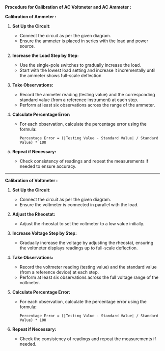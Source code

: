 <b>Procedure for Calibration of AC Voltmeter and AC Ammeter : </b>

<b>Calibration of Ammeter : </b>

1. **Set Up the Circuit:**
   - Connect the circuit as per the given diagram.
   - Ensure the ammeter is placed in series with the load and power source.

2. **Increase the Load Step by Step:**
   - Use the single-pole switches to gradually increase the load.
   - Start with the lowest load setting and increase it incrementally until the ammeter shows full-scale deflection.

3. **Take Observations:**
   - Record the ammeter reading (testing value) and the corresponding standard value (from a reference instrument) at each step.
   - Perform at least six observations across the range of the ammeter.

4. **Calculate Percentage Error:**
   - For each observation, calculate the percentage error using the formula:
     ```
     Percentage Error = (|Testing Value - Standard Value| / Standard Value) * 100
     ```

5. **Repeat if Necessary:**
   - Check consistency of readings and repeat the measurements if needed to ensure accuracy.

---

<b>Calibration of Voltmeter : </b>

1. **Set Up the Circuit:**
   - Connect the circuit as per the given diagram.
   - Ensure the voltmeter is connected in parallel with the load.

2. **Adjust the Rheostat:**
   - Adjust the rheostat to set the voltmeter to a low value initially.

3. **Increase Voltage Step by Step:**
   - Gradually increase the voltage by adjusting the rheostat, ensuring the voltmeter displays readings up to full-scale deflection.

4. **Take Observations:**
   - Record the voltmeter reading (testing value) and the standard value (from a reference device) at each step.
   - Perform at least six observations across the full voltage range of the voltmeter.

5. **Calculate Percentage Error:**
   - For each observation, calculate the percentage error using the formula:
     ```
     Percentage Error = (|Testing Value - Standard Value| / Standard Value) * 100
     ```

6. **Repeat if Necessary:**
   - Check the consistency of readings and repeat the measurements if needed.
